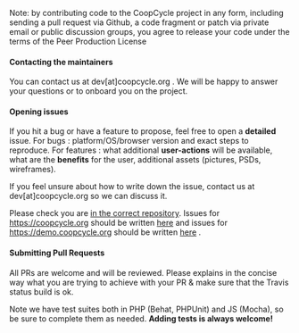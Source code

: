 Note: by contributing code to the CoopCycle project in any form, including sending
a pull request via Github, a code fragment or patch via private email or
public discussion groups, you agree to release your code under the terms
of the Peer Production License

#### Contacting the maintainers

You can contact us at dev[at]coopcycle.org . We will be happy to answer your questions or to onboard you on the project.

#### Opening issues

If you hit a bug or have a feature to propose, feel free to open a **detailed** issue. For bugs : platform/OS/browser version and exact steps to reproduce. For features : what additional **user-actions** will be available, what are the **benefits** for the user, additional assets (pictures, PSDs, wireframes).

If you feel unsure about how to write down the issue, contact us at dev[at]coopcycle.org so we can discuss it.

Please check you are [in the correct repository](https://github.com/coopcycle/coopcycle-web/wiki/Our-repos-comprehensive-list). Issues for https://coopcycle.org should be written [here](https://github.com/coopcycle/coopcycle-website/issues) and issues for https://demo.coopcycle.org should be written [here](https://github.com/coopcycle/coopcycle-web/issues) .

#### Submitting Pull Requests

All PRs are welcome and will be reviewed. Please explains in the concise way what you are trying to achieve with your PR & make sure that the Travis status build is ok.

Note we have test suites both in PHP (Behat, PHPUnit) and JS (Mocha), so be sure to complete them as needed. **Adding tests is always welcome!**
